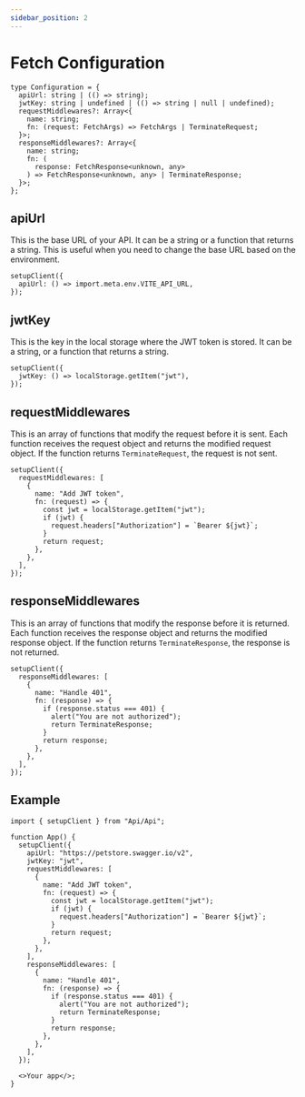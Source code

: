 ```yaml
---
sidebar_position: 2
---
```


# Fetch Configuration

```tsx
type Configuration = {
  apiUrl: string | (() => string);
  jwtKey: string | undefined | (() => string | null | undefined);
  requestMiddlewares?: Array<{
    name: string;
    fn: (request: FetchArgs) => FetchArgs | TerminateRequest;
  }>;
  responseMiddlewares?: Array<{
    name: string;
    fn: (
      response: FetchResponse<unknown, any>
    ) => FetchResponse<unknown, any> | TerminateResponse;
  }>;
};
```

## apiUrl

This is the base URL of your API. It can be a string or a function that returns a string. This is useful when you need to change the base URL based on the environment.

```tsx
setupClient({
  apiUrl: () => import.meta.env.VITE_API_URL,
});
```

## jwtKey

This is the key in the local storage where the JWT token is stored. It can be a string, or a function that returns a string.

```tsx
setupClient({
  jwtKey: () => localStorage.getItem("jwt"),
});
```

## requestMiddlewares

This is an array of functions that modify the request before it is sent. Each function receives the request object and returns the modified request object. If the function returns `TerminateRequest`, the request is not sent.

```tsx
setupClient({
  requestMiddlewares: [
    {
      name: "Add JWT token",
      fn: (request) => {
        const jwt = localStorage.getItem("jwt");
        if (jwt) {
          request.headers["Authorization"] = `Bearer ${jwt}`;
        }
        return request;
      },
    },
  ],
});
```

## responseMiddlewares

This is an array of functions that modify the response before it is returned. Each function receives the response object and returns the modified response object. If the function returns `TerminateResponse`, the response is not returned.

```tsx
setupClient({
  responseMiddlewares: [
    {
      name: "Handle 401",
      fn: (response) => {
        if (response.status === 401) {
          alert("You are not authorized");
          return TerminateResponse;
        }
        return response;
      },
    },
  ],
});
```

## Example

```tsx
import { setupClient } from "Api/Api";

function App() {
  setupClient({
    apiUrl: "https://petstore.swagger.io/v2",
    jwtKey: "jwt",
    requestMiddlewares: [
      {
        name: "Add JWT token",
        fn: (request) => {
          const jwt = localStorage.getItem("jwt");
          if (jwt) {
            request.headers["Authorization"] = `Bearer ${jwt}`;
          }
          return request;
        },
      },
    ],
    responseMiddlewares: [
      {
        name: "Handle 401",
        fn: (response) => {
          if (response.status === 401) {
            alert("You are not authorized");
            return TerminateResponse;
          }
          return response;
        },
      },
    ],
  });

  <>Your app</>;
}
```
